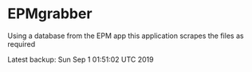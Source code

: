 # EPMgrabber
Using a database from the EPM app this application scrapes the files as required


Latest backup: Sun Sep 1 01:51:02 UTC 2019
